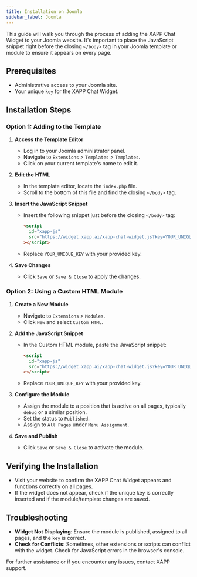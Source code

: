 ```yaml
---
title: Installation on Joomla
sidebar_label: Joomla
---
```


This guide will walk you through the process of adding the XAPP Chat Widget to your Joomla website. It's important to place the JavaScript snippet right before the closing `</body>` tag in your Joomla template or module to ensure it appears on every page.

## Prerequisites

- Administrative access to your Joomla site.
- Your unique `key` for the XAPP Chat Widget.

## Installation Steps

### Option 1: Adding to the Template

1. **Access the Template Editor**

   - Log in to your Joomla administrator panel.
   - Navigate to `Extensions` > `Templates` > `Templates`.
   - Click on your current template's name to edit it.

2. **Edit the HTML**

   - In the template editor, locate the `index.php` file.
   - Scroll to the bottom of this file and find the closing `</body>` tag.

3. **Insert the JavaScript Snippet**

   - Insert the following snippet just before the closing `</body>` tag:
     ```html
     <script
       id="xapp-js"
       src="https://widget.xapp.ai/xapp-chat-widget.js?key=YOUR_UNIQUE_KEY"
     ></script>
     ```
   - Replace `YOUR_UNIQUE_KEY` with your provided key.

4. **Save Changes**
   - Click `Save` or `Save & Close` to apply the changes.

### Option 2: Using a Custom HTML Module

1. **Create a New Module**

   - Navigate to `Extensions` > `Modules`.
   - Click `New` and select `Custom HTML`.

2. **Add the JavaScript Snippet**

   - In the Custom HTML module, paste the JavaScript snippet:
     ```html
     <script
       id="xapp-js"
       src="https://widget.xapp.ai/xapp-chat-widget.js?key=YOUR_UNIQUE_KEY"
     ></script>
     ```
   - Replace `YOUR_UNIQUE_KEY` with your provided key.

3. **Configure the Module**

   - Assign the module to a position that is active on all pages, typically `debug` or a similar position.
   - Set the status to `Published`.
   - Assign to `All Pages` under `Menu Assignment`.

4. **Save and Publish**
   - Click `Save` or `Save & Close` to activate the module.

## Verifying the Installation

- Visit your website to confirm the XAPP Chat Widget appears and functions correctly on all pages.
- If the widget does not appear, check if the unique key is correctly inserted and if the module/template changes are saved.

## Troubleshooting

- **Widget Not Displaying**: Ensure the module is published, assigned to all pages, and the `key` is correct.
- **Check for Conflicts**: Sometimes, other extensions or scripts can conflict with the widget. Check for JavaScript errors in the browser's console.

For further assistance or if you encounter any issues, contact XAPP support.
